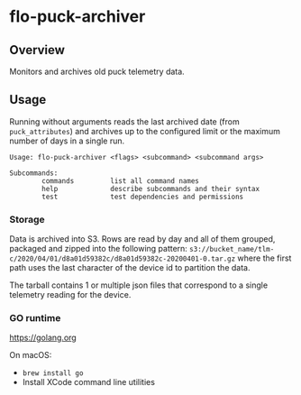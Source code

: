 # flo-puck-archiver
## Overview

Monitors and archives old puck telemetry data. 

## Usage

Running without arguments reads the last archived date (from `puck_attributes`) and archives up to the configured limit or the maximum number of days in a single run.

```
Usage: flo-puck-archiver <flags> <subcommand> <subcommand args>

Subcommands:
        commands         list all command names
        help             describe subcommands and their syntax
        test             test dependencies and permissions
```


### Storage

Data is archived into S3. Rows are read by day and all of them grouped, packaged and zipped into the following pattern: `s3://bucket_name/tlm-c/2020/04/01/d8a01d59382c/d8a01d59382c-20200401-0.tar.gz` where the first path uses the last character of the device id to partition the data.

The tarball contains 1 or multiple json files that correspond to a single telemetry reading for the device.

### GO runtime

https://golang.org

On macOS:

- `brew install go`
- Install XCode command line utilities
